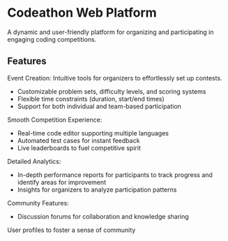 # Codeathon Web Platform

A dynamic and user-friendly platform for organizing and participating in engaging coding competitions.

## Features

Event Creation: Intuitive tools for organizers to effortlessly set up contests.
 - Customizable problem sets, difficulty levels, and scoring systems
 - Flexible time constraints (duration, start/end times)
 - Support for both individual and team-based participation

Smooth Competition Experience:
 - Real-time code editor supporting multiple languages
 - Automated test cases for instant feedback
 - Live leaderboards to fuel competitive spirit

Detailed Analytics:
 - In-depth performance reports for participants to track progress and identify areas for improvement
 - Insights for organizers to analyze participation patterns

Community Features:
 - Discussion forums for collaboration and knowledge sharing

User profiles to foster a sense of community
